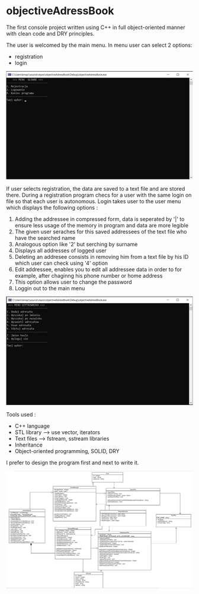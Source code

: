 # objectiveAdressBook

The first console project written using C++ in full object-oriented manner with clean code and DRY principles.

The user is welcomed by the main menu. In menu user can select 2 options:
- registration
- login

![Registration menu](/imgReadme/mainMenuAddressBook.png/)

If user selects registration, the data are saved to a text file and are stored there. During a registration program checs for a user with the same login on file so that each user is autonomous. Login takes user to the user menu which displays the following options :

1. Adding the addressee in compressed form, data is seperated by '|' to ensure less usage of the memory in program and data are more legible
2. The given user seraches for this saved addressees of the text file who have the searched name
3. Analogous option like '2' but serching by surname
4. Displays all addresses of logged user
5. Deleting an addresee consists in removing him from a text file by his ID which user can check using '4' option
6. Edit addressee, enables you to edit all addressee data in order to for example, after chaginng his phone number or home address
7. This option allows user to change the password 
8. Loggin out to the main menu

![User menu](/imgReadme/userMenuAddressBook.png/)

Tools used :
- C++ language
- STL library --> use vector, iterators
- Text files --> fstream, sstream libraries
- Inheritance
- Object-oriented programming, SOLID, DRY

I prefer to design the program first and next to write it.

![User menu](/imgReadme/UMLAddressBook.png/)
